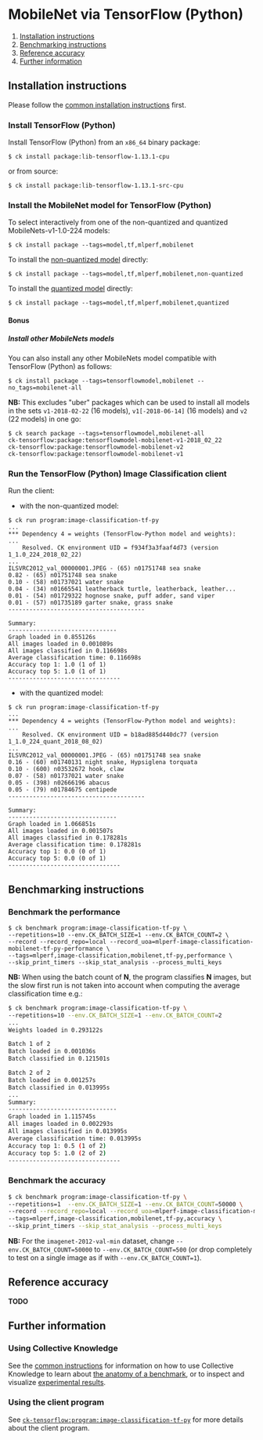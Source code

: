 # MobileNet via TensorFlow (Python)

1. [Installation instructions](#installation)
2. [Benchmarking instructions](#benchmarking)
3. [Reference accuracy](#accuracy)
4. [Further information](#further-info)


<a name="installation"></a>
## Installation instructions

Please follow the [common installation instructions](../README.md#installation) first.

### Install TensorFlow (Python)

Install TensorFlow (Python) from an `x86_64` binary package:
```
$ ck install package:lib-tensorflow-1.13.1-cpu
```
or from source:
```
$ ck install package:lib-tensorflow-1.13.1-src-cpu
```

### Install the MobileNet model for TensorFlow (Python)

To select interactively from one of the non-quantized and quantized MobileNets-v1-1.0-224 models:
```
$ ck install package --tags=model,tf,mlperf,mobilenet
```

To install the [non-quantized model](https://zenodo.org/record/2269307/files/mobilenet_v1_1.0_224.tgz) directly:
```
$ ck install package --tags=model,tf,mlperf,mobilenet,non-quantized
```

To install the [quantized model](http://download.tensorflow.org/models/mobilenet_v1_2018_08_02/mobilenet_v1_1.0_224_quant.tgz) directly:
```
$ ck install package --tags=model,tf,mlperf,mobilenet,quantized
```

#### Bonus

##### Install other MobileNets models
You can also install any other MobileNets model compatible with TensorFlow (Python) as follows:
```
$ ck install package --tags=tensorflowmodel,mobilenet --no_tags=mobilenet-all
```
**NB:** This excludes "uber" packages which can be used to install all models in the sets `v1-2018-02-22` (16 models), `v1[-2018-06-14]` (16 models) and `v2` (22 models) in one go:
```
$ ck search package --tags=tensorflowmodel,mobilenet-all
ck-tensorflow:package:tensorflowmodel-mobilenet-v1-2018_02_22
ck-tensorflow:package:tensorflowmodel-mobilenet-v2
ck-tensorflow:package:tensorflowmodel-mobilenet-v1
```

### Run the TensorFlow (Python) Image Classification client

Run the client:

- with the non-quantized model:
```
$ ck run program:image-classification-tf-py
...
*** Dependency 4 = weights (TensorFlow-Python model and weights):
...
    Resolved. CK environment UID = f934f3a3faaf4d73 (version 1_1.0_224_2018_02_22)
...
ILSVRC2012_val_00000001.JPEG - (65) n01751748 sea snake
0.82 - (65) n01751748 sea snake
0.10 - (58) n01737021 water snake
0.04 - (34) n01665541 leatherback turtle, leatherback, leather...
0.01 - (54) n01729322 hognose snake, puff adder, sand viper
0.01 - (57) n01735189 garter snake, grass snake
---------------------------------------

Summary:
-------------------------------
Graph loaded in 0.855126s
All images loaded in 0.001089s
All images classified in 0.116698s
Average classification time: 0.116698s
Accuracy top 1: 1.0 (1 of 1)
Accuracy top 5: 1.0 (1 of 1)
--------------------------------
```

- with the quantized model:
```
$ ck run program:image-classification-tf-py
...
*** Dependency 4 = weights (TensorFlow-Python model and weights):
...
    Resolved. CK environment UID = b18ad885d440dc77 (version 1_1.0_224_quant_2018_08_02)
...
ILSVRC2012_val_00000001.JPEG - (65) n01751748 sea snake
0.16 - (60) n01740131 night snake, Hypsiglena torquata
0.10 - (600) n03532672 hook, claw
0.07 - (58) n01737021 water snake
0.05 - (398) n02666196 abacus
0.05 - (79) n01784675 centipede
---------------------------------------

Summary:
-------------------------------
Graph loaded in 1.066851s
All images loaded in 0.001507s
All images classified in 0.178281s
Average classification time: 0.178281s
Accuracy top 1: 0.0 (0 of 1)
Accuracy top 5: 0.0 (0 of 1)
--------------------------------
```

<a name="benchmarking"></a>
## Benchmarking instructions

### Benchmark the performance
```
$ ck benchmark program:image-classification-tf-py \
--repetitions=10 --env.CK_BATCH_SIZE=1 --env.CK_BATCH_COUNT=2 \
--record --record_repo=local --record_uoa=mlperf-image-classification-mobilenet-tf-py-performance \
--tags=mlperf,image-classification,mobilenet,tf-py,performance \
--skip_print_timers --skip_stat_analysis --process_multi_keys
```

**NB:** When using the batch count of **N**, the program classifies **N** images, but
the slow first run is not taken into account when computing the average
classification time e.g.:
```bash
$ ck benchmark program:image-classification-tf-py \
--repetitions=10 --env.CK_BATCH_SIZE=1 --env.CK_BATCH_COUNT=2
...
Weights loaded in 0.293122s

Batch 1 of 2
Batch loaded in 0.001036s
Batch classified in 0.121501s

Batch 2 of 2
Batch loaded in 0.001257s
Batch classified in 0.013995s
...
Summary:
-------------------------------
Graph loaded in 1.115745s
All images loaded in 0.002293s
All images classified in 0.013995s
Average classification time: 0.013995s
Accuracy top 1: 0.5 (1 of 2)
Accuracy top 5: 1.0 (2 of 2)
--------------------------------
```

### Benchmark the accuracy
```bash
$ ck benchmark program:image-classification-tf-py \
--repetitions=1  --env.CK_BATCH_SIZE=1 --env.CK_BATCH_COUNT=50000 \
--record --record_repo=local --record_uoa=mlperf-image-classification-mobilenet-tf-py-accuracy \
--tags=mlperf,image-classification,mobilenet,tf-py,accuracy \
--skip_print_timers --skip_stat_analysis --process_multi_keys
```
**NB:** For the `imagenet-2012-val-min` dataset, change `--env.CK_BATCH_COUNT=50000`
to `--env.CK_BATCH_COUNT=500` (or drop completely to test on a single image as if
with `--env.CK_BATCH_COUNT=1`).


<a name="accuracy"></a>
## Reference accuracy
**TODO**

<a name="further-info"></a>
## Further information

### Using Collective Knowledge
See the [common instructions](../README.md) for information on how to use Collective Knowledge
to learn about [the anatomy of a benchmark](../README.md#anatomy), or
to inspect and visualize [experimental results](../README.md#results).

### Using the client program
See [`ck-tensorflow:program:image-classification-tf-py`](https://github.com/ctuning/ck-tensorflow/tree/master/program/image-classification-tf-py) for more details about the client program.
